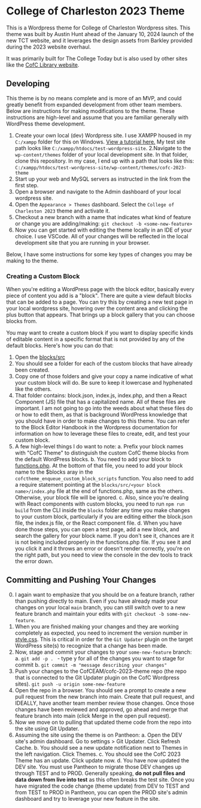# College of Charleston 2023 Theme

This is a Wordpress theme for College of Charleston Wordpress sites. This theme was built by Austin Hunt ahead of the January 10, 2024 launch of the new TCT website, and it leverages the design assets from Barkley provided during the 2023 website overhaul.

It was primarily built for The College Today but is also used by other sites like the [CofC Library website](https://library.charleston.edu/).

## Developing

This theme is by no means complete and is more of an MVP, and could greatly benefit from expanded development from other team members. Below are instructions for making modifications to the theme. These instructions are high-level and assume that you are familiar generally with WordPress theme development.

1. Create your own local (dev) Wordpress site. I use XAMPP housed in my `C:/xampp` folder for this on Windows. [View a tutorial here.](https://themeisle.com/blog/install-xampp-and-wordpress-locally/#gref) My test site path looks like `C:/xampp/htdocs/test-wordpress-site`.
   2.Navigate to the `wp-content/themes` folder of your local development site. In that folder, clone this repository. In my case, I end up with a path that looks like this: `C:/xampp/htdocs/test-wordpress-site/wp-content/themes/cofc-2023-theme`
2. Start up your web and MySQL servers as instructed in the link from the first step.
3. Open a browser and navigate to the Admin dashboard of your local wordpress site.
4. Open the `Appearance > Themes` dashboard. Select the `College of Charleston 2023` theme and activate it.
5. Checkout a new branch with a name that indicates what kind of feature or change you are adding/making: `git checkout -b <some-new-feature>`
6. Now you can get started with editing the theme locally in an IDE of your choice. I use VSCode. All of your changes will be reflected in the local development site that you are running in your browser.

Below, I have some instructions for some key types of changes you may be making to the theme.

### Creating a Custom Block

When you're editing a WordPress page with the block editor, basically every piece of content you add is a "block". There are quite a view default blocks that can be added to a page. You can try this by creating a new test page in your local wordpress site, hovering over the content area and clicking the plus button that appears. That brings up a block gallery that you can choose blocks from.

You may want to create a custom block if you want to display specific kinds of editable content in a specific format that is not provided by any of the default blocks. Here's how you can do that:

1. Open the [blocks/src](blocks/src/)
2. You should see a folder for each of the custom blocks that have already been created.
3. Copy one of those folders and give your copy a name indicative of what your custom block will do. Be sure to keep it lowercase and hyphenated like the others.
4. That folder contains: block.json, index.js, index.php, and then a React Component (JS) file that has a capitalized name. All of these files are important. I am not going to go into the weeds about what these files do or how to edit them, as that is background WordPress knowledge that you should have in order to make changes to this theme. You can refer to the Block Editor Handbook in the Wordpress documentation for information on how to leverage these files to create, edit, and test your custom block.
5. A few high-level things I do want to note:
   a. Prefix your block names with "CofC Theme" to distinguish the custom CofC theme blocks from the default WordPress blocks.
   b. You need to add your block to [functions.php](functions.php). At the bottom of that file, you need to add your block name to the $blocks aray in the `cofctheme_enqueue_custom_block_scripts` function. You also need to add a require statement pointing at the `blocks/src/<your block name>/index.php` file at the end of functions.php, same as the others. Otherwise, your block file will be ignored.
   c. Also, since you're dealing with React components with custom blocks, you need to run `npm run build` from the CLI inside the `blocks` folder any time you make changes to your custom block, particularly if you are editing either the block.json file, the index.js file, or the React component file.
   d. When you have done those steps, you can open a test page, add a new block, and search the gallery for your block name. If you don't see it, chances are it is not being included properly in the functions.php file. If you see it and you click it and it throws an error or doesn't render correctly, you're on the right path, but you need to view the console in the dev tools to track the error down.

## Committing and Pushing Your Changes

0. I again want to emphasize that you should be on a feature branch, rather than pushing directly to main. Even if you have already made your changes on your local `main` branch, you can still switch over to a new feature branch and maintain your edits with `git checkout -b some-new-feature`.
1. When you are finished making your changes and they are working completely as expected, you need to increment the version number in [style.css](style.css). This is critical in order for the `Git Updater` plugin on the target WordPress site(s) to recognize that a change has been made.
2. Now, stage and commit your changes to your `some-new-feature` branch:
   a. `git add -p . ` - type y for all of the changes you want to stage for commit
   b. `git commit -m "message describing your changes" `
3. Push your changes to the CofCEAM/cofc-2023-theme repo (the repo that is connected to the Git Updater plugin on the CofC Wordpress sites). `git push -u origin some-new-feature`
4. Open the repo in a browser. You should see a prompt to create a new pull request from the new branch into main. Create that pull request, and IDEALLY, have another team member review those changes. Once those changes have been reviewed and approved, go ahead and merge that feature branch into main (click Merge in the open pull request).
5. Now we move on to pulling that updated theme code from the repo into the site using Git Updater.
6. Assuming the site using the theme is on Pantheon:
   a. Open the DEV site's admin dashboard. Go to settings > Git Updater. Click Refresh Cache.
   b. You should see a new update notification next to Themes in the left navigation. Click Themes.
   c. You should see the CofC 2023 Theme has an update. Click update now.
   d. You have now updated the DEV site. You must use Pantheon to migrate those DEV changes up through TEST and to PROD. Generally speaking, **do not pull files and data down from live into test** as this often breaks the test site. Once you have migrated the code change (theme update) from DEV to TEST and from TEST to PROD in Pantheon, you can open the PROD site's admin dashboard and try to leverage your new feature in the site.
